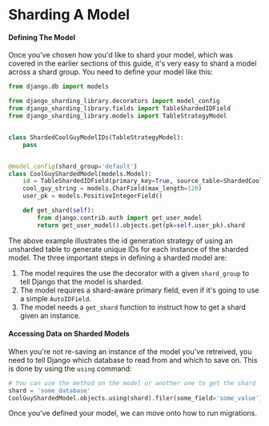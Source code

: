 # Sharding A Model

#### Defining The Model

Once you've chosen how you'd like to shard your model, which was covered in the earlier sections of this guide, it's very easy to shard a model across a shard group. You need to define your model like this:


```python
from django.db import models

from django_sharding_library.decorators import model_config
from django_sharding_library.fields import TableShardedIDField
from django_sharding_library.models import TableStrategyModel


class ShardedCoolGuyModelIDs(TableStrategyModel):
    pass


@model_config(shard_group='default')
class CoolGuyShardedModel(models.Model):
    id = TableShardedIDField(primary_key=True, source_table=ShardedCoolGuyModelIDs)
    cool_guy_string = models.CharField(max_length=120)
    user_pk = models.PositiveIntegerField()

    def get_shard(self):
        from django.contrib.auth import get_user_model
        return get_user_model().objects.get(pk=self.user_pk).shard
```

The above example illustrates the id generation strategy of using an unsharded table to generate unique IDs for each instance of the sharded model. The three important steps in defining a sharded model are:

1. The model requires the use the decorator with a given `shard_group` to tell Django that the model is sharded.
2. The model requires a shard-aware primary field, even if it's going to use a simple `AutoIDField`.
3. The model needs a `get_shard` function to instruct how to get a shard given an instance.

#### Accessing Data on Sharded Models

When you're not re-saving an instance of the model you've retreived, you need to tell Django which database to read from and which to save on. This is done by using the `using` command:

```python
# You can use the method on the model or another one to get the shard
shard = 'some_database'
CoolGuyShardedModel.objects.using(shard).filer(some_field='some_value')
```

Once you've defined your model, we can move onto how to run migrations.
